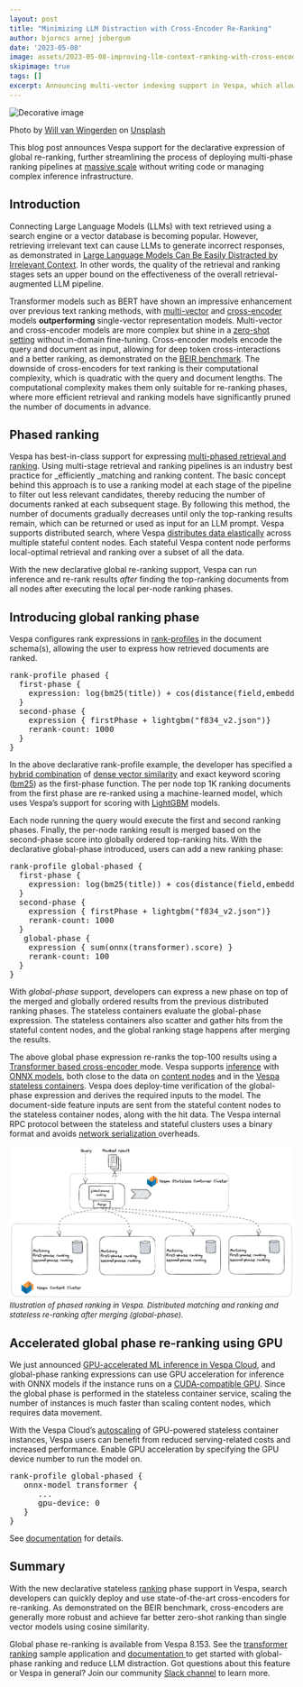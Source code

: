 ```yaml
---  
layout: post 
title: "Minimizing LLM Distraction with Cross-Encoder Re-Ranking"
author: bjorncs arnej jobergum 
date: '2023-05-08' 
image: assets/2023-05-08-improving-llm-context-ranking-with-cross-encoders/will-van-wingerden-dsvJgiBJTOs-unsplash.jpg
skipimage: true 
tags: [] 
excerpt: Announcing multi-vector indexing support in Vespa, which allows you to index multiple vectors per document and retrieve documents by the closest vector in each document.
---
```


![Decorative
image](/assets/2023-05-08-improving-llm-context-ranking-with-cross-encoders/will-van-wingerden-dsvJgiBJTOs-unsplash.jpg)
<p class="image-credit">Photo by <a href="https://unsplash.com/@willvanw?utm_source=unsplash&utm_medium=referral&utm_content=creditCopyText">Will van Wingerden</a> on <a href="https://unsplash.com/photos/dsvJgiBJTOs?utm_source=unsplash&utm_medium=referral&utm_content=creditCopyText">Unsplash</a>
</p>


This blog post announces Vespa support for the declarative expression
of global re-ranking, further streamlining the process of deploying
multi-phase ranking pipelines at [massive
scale](https://engineering.atspotify.com/2022/03/introducing-natural-language-search-for-podcast-episodes/)
without writing code or managing complex inference infrastructure.


## Introduction

Connecting Large Language Models (LLMs) with text retrieved using
a search engine or a vector database is becoming popular. However,
retrieving irrelevant text can cause LLMs to generate incorrect
responses, as demonstrated in [Large Language Models Can Be Easily
Distracted by Irrelevant Context](https://arxiv.org/abs/2302.00093).
In other words, the quality of the retrieval and ranking stages
sets an upper bound on the effectiveness of the overall retrieval-augmented
LLM pipeline.

Transformer models such as BERT have shown an impressive enhancement
over previous text ranking methods, with
[multi-vector](https://blog.vespa.ai/semantic-search-with-multi-vector-indexing/)
and
[cross-encoder](https://blog.vespa.ai/pretrained-transformer-language-models-for-search-part-4/)
models **outperforming** single-vector representation models.
Multi-vector and cross-encoder models are more complex but shine
in a [zero-shot
setting](https://blog.vespa.ai/improving-zero-shot-ranking-with-vespa/)
without in-domain fine-tuning. Cross-encoder models encode the query
and document as input, allowing for deep token cross-interactions
and a better ranking, as demonstrated on the [BEIR
benchmark](https://github.com/beir-cellar/beir). The downside of
cross-encoders for text ranking is their computational complexity,
which is quadratic with the query and document lengths. The
computational complexity makes them only suitable for re-ranking
phases, where more efficient retrieval and ranking models have
significantly pruned the number of documents in advance.


## Phased ranking

Vespa has best-in-class support for expressing [multi-phased retrieval
and ranking](https://docs.vespa.ai/en/phased-ranking.html). Using
multi-stage retrieval and ranking pipelines is an industry best
practice for _efficiently _matching and ranking content. The basic
concept behind this approach is to use a ranking model at each stage
of the pipeline to filter out less relevant candidates, thereby
reducing the number of documents ranked at each subsequent stage.
By following this method, the number of documents gradually decreases
until only the top-ranking results remain, which can be returned
or used as input for an LLM prompt. Vespa supports distributed
search, where Vespa [distributes data
elastically](https://docs.vespa.ai/en/elasticity.html) across
multiple stateful content nodes. Each stateful Vespa content node
performs local-optimal retrieval and ranking over a subset of all
the data.

With the new declarative global re-ranking support, Vespa can run
inference and re-rank results _after_ finding the top-ranking
documents from all nodes after executing the local per-node ranking
phases.

## Introducing global ranking phase

Vespa configures rank expressions in
[rank-profiles](https://docs.vespa.ai/en/ranking.html) in the
document schema(s), allowing the user to express how retrieved
documents are ranked.

<pre>
rank-profile phased {
  first-phase {
    expression: log(bm25(title)) + cos(distance(field,embedding))    
  }
  second-phase {
    expression { firstPhase + lightgbm("f834_v2.json")}
    rerank-count: 1000
  }
}
</pre>

In the above declarative rank-profile example, the developer has
specified a [hybrid
combination](https://blog.vespa.ai/improving-zero-shot-ranking-with-vespa-part-two/)
of [dense vector
similarity](https://docs.vespa.ai/en/approximate-nn-hnsw.html) and
exact keyword scoring
([bm25](https://docs.vespa.ai/en/reference/bm25.html)) as the
first-phase function. The per node top 1K ranking documents from
the first phase are re-ranked using a machine-learned model, which
uses Vespa’s support for scoring with
[LightGBM](https://docs.vespa.ai/en/lightgbm.html) models.

Each node running the query would execute the first and second
ranking phases. Finally, the per-node ranking result is merged based
on the second-phase score into globally ordered top-ranking hits.
With the declarative global-phase introduced, users can add a new
ranking phase:

<pre>
rank-profile global-phased {
  first-phase {
    expression: log(bm25(title)) + cos(distance(field,embedding))    
  }
  second-phase {
    expression { firstPhase + lightgbm("f834_v2.json")}
    rerank-count: 1000
  }
   global-phase {
    expression { sum(onnx(transformer).score) } 
    rerank-count: 100
  }
}
</pre>

With *global-phase* support, developers can express a new phase on
top of the merged and globally ordered results from the previous
distributed ranking phases. The stateless containers evaluate the
global-phase expression. The stateless containers also scatter and
gather hits from the stateful content nodes, and the global ranking
stage happens after merging the results.

The above global phase expression re-ranks the top-100 results using
a [Transformer based cross-encoder
](https://blog.vespa.ai/pretrained-transformer-language-models-for-search-part-4/)mode.
Vespa supports
[inference](https://blog.vespa.ai/stateless-model-evaluation/) with
[ONNX models](https://docs.vespa.ai/en/onnx.html), both close to
the data on [content
nodes](https://blog.vespa.ai/stateful-model-serving-how-we-accelerate-inference-using-onnx-runtime/)
and in the [Vespa stateless
containers](https://blog.vespa.ai/stateless-model-evaluation/).
Vespa does deploy-time verification of the global-phase expression
and derives the required inputs to the model. The document-side
feature inputs are sent from the stateful content nodes to the
stateless container nodes, along with the hit data. The Vespa
internal RPC protocol between the stateless and stateful clusters
uses a binary format and avoids [network serialization
](https://blog.vespa.ai/scaling-tensorflow-model-evaluation-with-vespa/)overheads.

![Vespa phased ranking](/assets/2023-05-08-improving-llm-context-ranking-with-cross-encoders/image1.png)
<font size="2"><i>Illustration of phased ranking in Vespa. Distributed matching and ranking and stateless re-ranking after merging (global-phase).</i></font>

## Accelerated global phase re-ranking using GPU

We just announced [GPU-accelerated ML inference in Vespa
Cloud](https://blog.vespa.ai/gpu-accelerated-ml-inference-in-vespa-cloud/),
and global-phase ranking expressions can use GPU acceleration for
inference with ONNX models if the instance runs on a [CUDA-compatible
GPU](https://docs.vespa.ai/en/vespa-gpu-container.html). Since the
global phase is performed in the stateless container service, scaling
the number of instances is much faster than scaling content nodes,
which requires data movement.

With the Vespa Cloud’s [autoscaling](https://cloud.vespa.ai/en/autoscaling)
of GPU-powered stateless container instances, Vespa users can benefit
from reduced serving-related costs and increased performance. Enable
GPU acceleration by specifying the GPU device number to run the
model on.
<pre>
rank-profile global-phased {
   onnx-model transformer {
      ...
      gpu-device: 0
   }
}
</pre>
See [documentation](https://docs.vespa.ai/en/reference/schema-reference.html#onnx-model) for details.

## Summary

With the new declarative stateless
[ranking](https://docs.vespa.ai/en/ranking.html) phase support in
Vespa, search developers can quickly deploy and use state-of-the-art
cross-encoders for re-ranking. As demonstrated on the BEIR benchmark,
cross-encoders are generally more robust and achieve far better
zero-shot ranking than single vector models using cosine similarity.

Global phase re-ranking is available from Vespa 8.153. See the [transformer
ranking](https://github.com/vespa-engine/sample-apps/tree/master/transformers)
sample application and [documentation
](https://docs.vespa.ai/en/phased-ranking.html#global-phase)to get
started with global-phase ranking and reduce LLM distraction. Got
questions about this feature or Vespa in general? Join our community
[Slack channel](https://slack.vespa.ai/) to learn more.

